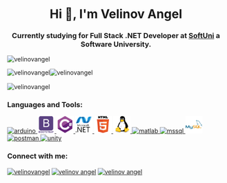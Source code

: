 <h1 align="center">Hi 👋, I'm Velinov Angel</h1>
<h3 align="center">Currently studying for Full Stack .NET Developer at <a href="https://softuni.bg/" title="Softuni">SoftUni</a> a Software University.</h3>

<p align="left"> <img src="https://komarev.com/ghpvc/?username=velinovangel&label=Profile%20views&color=0e75b6&style=flat" alt="velinovangel" /> </p>


<p><img align="left" src="https://github-readme-stats.vercel.app/api/top-langs?username=velinovangel&show_icons=true&theme=dark&title_color=ff0000&text_color=ff0000&hide_border=true&locale=en&layout=compact" alt="velinovangel" /></p>

<div class="inline-block">
<p>&nbsp;<img align="left" src="https://github-readme-stats.vercel.app/api?username=velinovangel&show_icons=true&theme=dark&title_color=ff0000&text_color=ff0000&locale=en" alt="velinovangel" /></p>
</div>
<div class="inline-block"> 
<p><img align="center" src="https://github-readme-streak-stats.herokuapp.com/?user=velinovangel&theme=dark" alt="velinovangel" /></p>
</div>

  
<h3 align="left">Languages and Tools:</h3>
<p align="left"> <a href="https://www.arduino.cc/" target="_blank"> <img src="https://cdn.worldvectorlogo.com/logos/arduino-1.svg" alt="arduino" width="40" height="40"/> </a> <a href="https://getbootstrap.com" target="_blank"> <img src="https://raw.githubusercontent.com/devicons/devicon/master/icons/bootstrap/bootstrap-plain-wordmark.svg" alt="bootstrap" width="40" height="40"/> </a> <a href="https://www.w3schools.com/cs/" target="_blank"> <img src="https://raw.githubusercontent.com/devicons/devicon/master/icons/csharp/csharp-original.svg" alt="csharp" width="40" height="40"/> </a> <a href="https://dotnet.microsoft.com/" target="_blank"> <img src="https://raw.githubusercontent.com/devicons/devicon/master/icons/dot-net/dot-net-original-wordmark.svg" alt="dotnet" width="40" height="40"/> </a> <a href="https://www.w3.org/html/" target="_blank"> <img src="https://raw.githubusercontent.com/devicons/devicon/master/icons/html5/html5-original-wordmark.svg" alt="html5" width="40" height="40"/> </a> <a href="https://www.linux.org/" target="_blank"> <img src="https://raw.githubusercontent.com/devicons/devicon/master/icons/linux/linux-original.svg" alt="linux" width="40" height="40"/> </a> <a href="https://www.mathworks.com/" target="_blank"> <img src="https://img.icons8.com/nolan/2x/matlab.png" alt="matlab" width="40" height="40"/> </a> <a href="https://www.microsoft.com/en-us/sql-server" target="_blank"> <img src="https://www.svgrepo.com/show/303229/microsoft-sql-server-logo.svg" alt="mssql" width="40" height="40"/> </a> <a href="https://www.mysql.com/" target="_blank"> <img src="https://raw.githubusercontent.com/devicons/devicon/master/icons/mysql/mysql-original-wordmark.svg" alt="mysql" width="40" height="40"/> </a> <a href="https://postman.com" target="_blank"> <img src="https://www.vectorlogo.zone/logos/getpostman/getpostman-icon.svg" alt="postman" width="40" height="40"/> </a> <a href="https://unity.com/" target="_blank"> <img src="https://www.vectorlogo.zone/logos/unity3d/unity3d-icon.svg" alt="unity" width="40" height="40"/> </a> </p>


<h3 align="left">Connect with me:</h3>
<p align="left">
<a href="https://twitter.com/velinovangel" target="blank"><img align="center" src="https://img.icons8.com/nolan/2x/twitter.png" alt="velinovangel" height="30" width="40" /></a>
<a href="https://www.linkedin.com/in/angel-velinov-56712210b/" target="blank"><img align="center" src="https://img.icons8.com/nolan/2x/linkedin.png" alt="velinov angel" height="30" width="40" /></a>
<a href="https://www.facebook.com/kakarum" target="blank"><img align="center" src="https://img.icons8.com/nolan/2x/facebook-new.png" alt="velinov angel" height="30" width="40" /></a>
</p>
